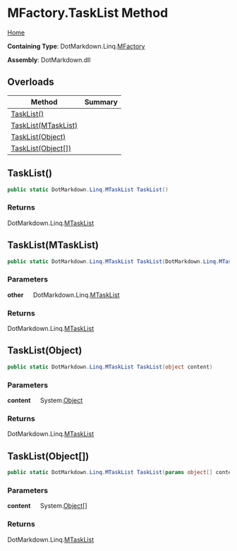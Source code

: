 # MFactory\.TaskList Method

[Home](../../../../README.md)

**Containing Type**: DotMarkdown\.Linq\.[MFactory](../README.md)

**Assembly**: DotMarkdown\.dll

## Overloads

| Method | Summary |
| ------ | ------- |
| [TaskList()](#DotMarkdown_Linq_MFactory_TaskList) | |
| [TaskList(MTaskList)](#DotMarkdown_Linq_MFactory_TaskList_DotMarkdown_Linq_MTaskList_) | |
| [TaskList(Object)](#DotMarkdown_Linq_MFactory_TaskList_System_Object_) | |
| [TaskList(Object\[\])](#DotMarkdown_Linq_MFactory_TaskList_System_Object___) | |

## TaskList\(\) <a name="DotMarkdown_Linq_MFactory_TaskList"></a>

```csharp
public static DotMarkdown.Linq.MTaskList TaskList()
```

### Returns

DotMarkdown\.Linq\.[MTaskList](../../MTaskList/README.md)

## TaskList\(MTaskList\) <a name="DotMarkdown_Linq_MFactory_TaskList_DotMarkdown_Linq_MTaskList_"></a>

```csharp
public static DotMarkdown.Linq.MTaskList TaskList(DotMarkdown.Linq.MTaskList other)
```

### Parameters

**other** &emsp; DotMarkdown\.Linq\.[MTaskList](../../MTaskList/README.md)

### Returns

DotMarkdown\.Linq\.[MTaskList](../../MTaskList/README.md)

## TaskList\(Object\) <a name="DotMarkdown_Linq_MFactory_TaskList_System_Object_"></a>

```csharp
public static DotMarkdown.Linq.MTaskList TaskList(object content)
```

### Parameters

**content** &emsp; System\.[Object](https://docs.microsoft.com/en-us/dotnet/api/system.object)

### Returns

DotMarkdown\.Linq\.[MTaskList](../../MTaskList/README.md)

## TaskList\(Object\[\]\) <a name="DotMarkdown_Linq_MFactory_TaskList_System_Object___"></a>

```csharp
public static DotMarkdown.Linq.MTaskList TaskList(params object[] content)
```

### Parameters

**content** &emsp; System\.[Object](https://docs.microsoft.com/en-us/dotnet/api/system.object)\[\]

### Returns

DotMarkdown\.Linq\.[MTaskList](../../MTaskList/README.md)


